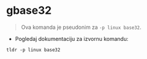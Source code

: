 # gbase32

> Ova komanda je pseudonim za `-p linux base32`.

- Pogledaj dokumentaciju za izvornu komandu:

`tldr -p linux base32`
